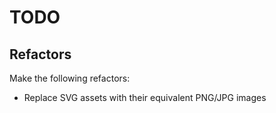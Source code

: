 # TODO

## Refactors

Make the following refactors:

- Replace SVG assets with their equivalent PNG/JPG images
